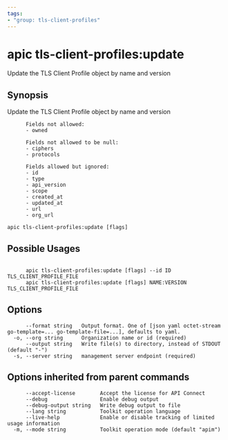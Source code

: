 ```yaml
---
tags:
- "group: tls-client-profiles"
---
```

# apic tls-client-profiles:update

Update the TLS Client Profile object by name and version

## Synopsis

Update the TLS Client Profile object by name and version
          
          Fields not allowed:
          - owned
          
          Fields not allowed to be null:
          - ciphers
          - protocols
          
          Fields allowed but ignored:
          - id
          - type
          - api_version
          - scope
          - created_at
          - updated_at
          - url
          - org_url

```
apic tls-client-profiles:update [flags]
```

## Possible Usages

```

      apic tls-client-profiles:update [flags] --id ID TLS_CLIENT_PROFILE_FILE
      apic tls-client-profiles:update [flags] NAME:VERSION TLS_CLIENT_PROFILE_FILE

```

## Options

```
      --format string   Output format. One of [json yaml octet-stream go-template=... go-template-file=...], defaults to yaml.
  -o, --org string      Organization name or id (required)
      --output string   Write file(s) to directory, instead of STDOUT (default "-")
  -s, --server string   management server endpoint (required)
```

## Options inherited from parent commands

```
      --accept-license        Accept the license for API Connect
      --debug                 Enable debug output
      --debug-output string   Write debug output to file
      --lang string           Toolkit operation language
      --live-help             Enable or disable tracking of limited usage information
  -m, --mode string           Toolkit operation mode (default "apim")
```
